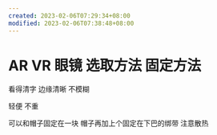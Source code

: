 ```yaml
---
created: 2023-02-06T07:29:34+08:00
modified: 2023-02-06T07:38:48+08:00
---
```


# AR VR 眼镜 选取方法 固定方法

看得清字 边缘清晰 不模糊

轻便 不重


可以和帽子固定在一块 帽子再加上个固定在下巴的绑带 注意散热
